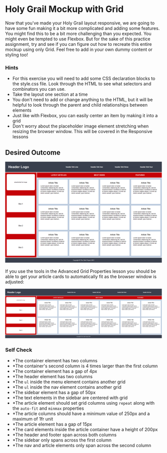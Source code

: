 # Holy Grail Mockup with Grid

Now that you've made your Holy Grail layout responsive, we are going to have some fun making it a bit more complicated and adding some features. You might find this to be a bit more challenging than you expected. You might even be tempted to use Flexbox. But for the sake of this practice assignment, try and see if you can figure out how to recreate this entire mockup using only Grid. Feel free to add in your own dummy content or styling too!

### Hints

- For this exercise you will need to add some CSS declaration blocks to the style.css file. Look through the HTML to see what selectors and combinators you can use.
- Take the layout one section at a time
- You don't need to add or change anything to the HTML, but it will be helpful to look through the parent and child relationships between elements
- Just like with Flexbox, you can easily center an item by making it into a grid
- Don't worry about the placeholder image element stretching when resizing the browser window. This will be covered in the Responsive lessons

## Desired Outcome

![desired outcome](./desired-outcome.png)

If you use the tools in the Advanced Grid Properties lesson you should be able to get your article cards to automatically fit as the browser window is adjusted:

![desired outcome stretched](./desired-outcome-stretched.png)

### Self Check

- \*The container element has two columns
- \*The container's second column is 4 times larger than the first column
- \*The container element has a gap of 4px
- \*The header element has two columns
- \*The `ul` inside the menu element contains another grid
- \*The `ul` inside the nav element contains another grid
- \*The sidebar element has a gap of 50px
- \*The text elements in the sidebar are centered with grid
- \*The article element should set grid columns using `repeat` along with the `auto-fit` and `minmax` properties
- \*The article columns should have a minimum value of 250px and a maximum of 1fr unit
- \*The article element has a gap of 15px
- \*The card elements inside the article container have a height of 200px
- \*The header and footer span across both columns
- \*The sidebar only spans across the first column
- \*The nav and article elements only span across the second column
